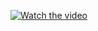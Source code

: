 [![Watch the video](https://i.imgur.com/vKb2F1B.png)](https://github.com/panhongwei/PeFncTrace/blob/master/demo.mp4)
